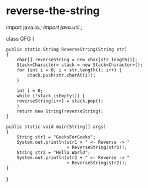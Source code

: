 # reverse-the-string
  
import java.io.*;
import java.util.*;
  
class GFG {
  
    public static String ReverseString(String str)
    {
        char[] reverseString = new char[str.length()];
        Stack<Character> stack = new Stack<Character>();
        for (int i = 0; i < str.length(); i++) {
            stack.push(str.charAt(i));
        }
  
        int i = 0;
        while (!stack.isEmpty()) {
        reverseString[i++] = stack.pop();
        }
        return new String(reverseString);
    }
  
    public static void main(String[] args)
    {
        String str1 = "GeeksForGeeks";
        System.out.println(str1 + " <- Reverse -> "
                           + ReverseString(str1));
        String str2 = "Hello World";
        System.out.println(str2 + " <- Reverse -> "
                           + ReverseString(str2));
    }
}
